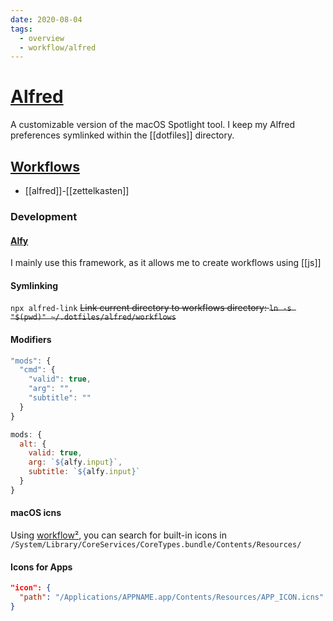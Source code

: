 ```yaml
---
date: 2020-08-04
tags:
  - overview
  - workflow/alfred
---
```


# [Alfred](https://www.alfredapp.com)

A customizable version of the macOS Spotlight tool.
I keep my Alfred preferences symlinked within the [[dotfiles]] directory.

## [Workflows](https://github.com/dnnsmnstrr/workflows)
- [[alfred]]-[[zettelkasten]]

### Development

#### [Alfy](https://github.com/sindresorhus/alfy)
I mainly use this framework, as it allows me to create workflows using [[js]]

#### Symlinking
`npx alfred-link`
~~Link current directory to workflows directory: `ln -s "$(pwd)" ~/.dotfiles/alfred/workflows`~~

#### Modifiers
```js
"mods": {
  "cmd": {
    "valid": true,
    "arg": "",
    "subtitle": ""
  }
}

mods: {
  alt: {
    valid: true,
    arg: `${alfy.input}`,
    subtitle: `${alfy.input}`
  }
}
```
#### macOS icns
Using [workflow²](), you can search for built-in icons in `/System/Library/CoreServices/CoreTypes.bundle/Contents/Resources/`

#### Icons for Apps
```json
"icon": {
  "path": "/Applications/APPNAME.app/Contents/Resources/APP_ICON.icns"
}
```
